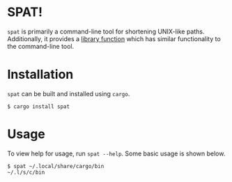 # SPAT!

`spat` is primarily a command-line tool for shortening UNIX-like paths.
Additionally, it provides a [library function](https://docs.rs/spat) which
has similar functionality to the command-line tool.


# Installation

`spat` can be built and installed using `cargo`.
```console
$ cargo install spat
```

# Usage

To view help for usage, run `spat --help`. Some basic usage is shown below.
```console
$ spat ~/.local/share/cargo/bin
~/.l/s/c/bin
```
